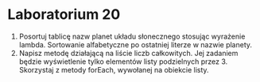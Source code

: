 # Laboratorium 20

1. Posortuj tablicę nazw planet układu słonecznego stosując wyrażenie lambda.
   Sortowanie alfabetyczne po ostatniej literze w nazwie planety.
2. Napisz metodę działającą na liście liczb całkowitych.
   Jej zadaniem będzie wyświetlenie tylko elementów listy podzielnych przez 3.
   Skorzystaj z metody forEach, wywołanej na obiekcie listy.
 

  
